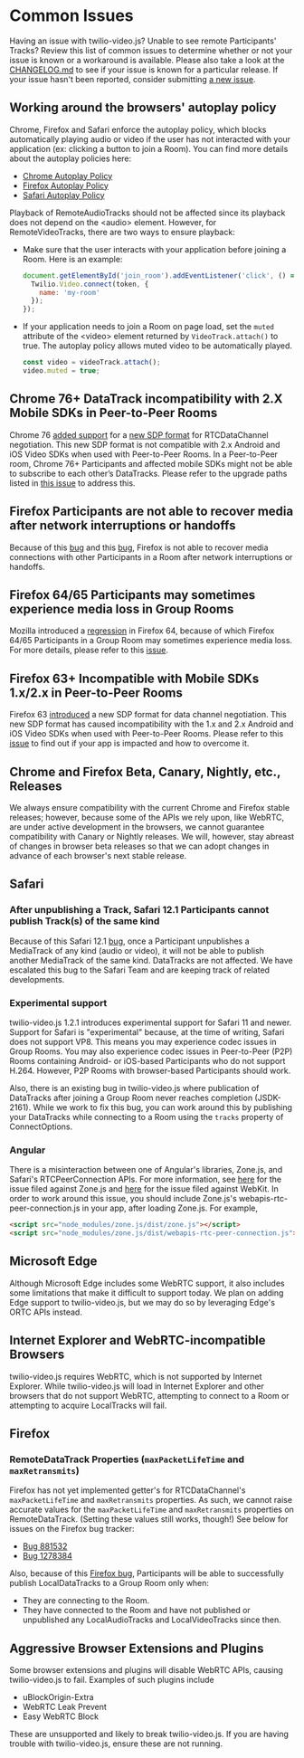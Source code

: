 Common Issues
=============

Having an issue with twilio-video.js? Unable to see remote Participants' Tracks?
Review this list of common issues to determine whether or not your issue is
known or a workaround is available. Please also take a look at the
[CHANGELOG.md](CHANGELOG.md) to see if your issue is known for a particular
release. If your issue hasn't been reported, consider submitting
[a new issue](https://github.com/twilio/twilio-video.js/issues/new).

Working around the browsers' autoplay policy
--------------------------------------------

Chrome, Firefox and Safari enforce the autoplay policy, which blocks automatically
playing audio or video if the user has not interacted with your application
(ex: clicking a button to join a Room). You can find more details about the autoplay
policies here:

- [Chrome Autoplay Policy](https://developers.google.com/web/updates/2017/09/autoplay-policy-changes)
- [Firefox Autoplay Policy](https://hacks.mozilla.org/2019/02/firefox-66-to-block-automatically-playing-audible-video-and-audio/)
- [Safari Autoplay Policy](https://webkit.org/blog/7734/auto-play-policy-changes-for-macos/)

Playback of RemoteAudioTracks should not be affected since its playback does not
depend on the \<audio\> element. However, for RemoteVideoTracks, there are two ways
to ensure playback:

- Make sure that the user interacts with your application before joining a Room.
  Here is an example:

  ```js
  document.getElementById('join_room').addEventListener('click', () => {
    Twilio.Video.connect(token, {
      name: 'my-room'
    });
  });
  ```

- If your application needs to join a Room on page load, set the `muted` attribute
  of the \<video\> element returned by `VideoTrack.attach()` to true. The autoplay
  policy allows muted video to be automatically played.

  ```js
  const video = videoTrack.attach();
  video.muted = true;
  ```

Chrome 76+ DataTrack incompatibility with 2.X Mobile SDKs in Peer-to-Peer Rooms
-------------------------------------------------------------------------------

Chrome 76 [added support](https://groups.google.com/forum/#!msg/discuss-webrtc/Y7TIuNbgP8M/UoXP-RuxAwAJ) for a [new SDP format](https://bugs.chromium.org/p/webrtc/issues/detail?id=4612) for RTCDataChannel negotiation. This new SDP format is not compatible with 2.x Android and iOS Video SDKs when used with Peer-to-Peer Rooms. In a Peer-to-Peer room, Chrome 76+ Participants and affected mobile SDKs might not be able to subscribe to each other’s DataTracks. Please refer to the upgrade paths listed in [this issue](https://github.com/twilio/twilio-video-ios/issues/52) to address this.

Firefox Participants are not able to recover media after network interruptions or handoffs
------------------------------------------------------------------------------------------

Because of this [bug](https://bugzilla.mozilla.org/show_bug.cgi?id=1546562) and
this [bug](https://bugzilla.mozilla.org/show_bug.cgi?id=1548318), Firefox is not
able to recover media connections with other Participants in a Room after network
interruptions or handoffs.

Firefox 64/65 Participants may sometimes experience media loss in Group Rooms
-----------------------------------------------------------------------------

Mozilla introduced a [regression](https://bugzilla.mozilla.org/show_bug.cgi?id=1526477)
in Firefox 64, because of which Firefox 64/65 Participants in a Group Room may
sometimes experience media loss. For more details, please refer to this [issue](https://github.com/twilio/twilio-video.js/issues/565).

Firefox 63+ Incompatible with Mobile SDKs 1.x/2.x in Peer-to-Peer Rooms
-----------------------------------------------------------------------

Firefox 63 [introduced](https://blog.mozilla.org/webrtc/how-to-avoid-data-channel-breaking/)
a new SDP format for data channel negotiation. This new SDP format has caused
incompatibility with the 1.x and 2.x Android and iOS Video SDKs when used with
Peer-to-Peer Rooms. Please refer to this [issue](https://github.com/twilio/twilio-video.js/issues/544)
to find out if your app is impacted and how to overcome it.

Chrome and Firefox Beta, Canary, Nightly, etc., Releases
--------------------------------------------------------

We always ensure compatibility with the current Chrome and Firefox stable
releases; however, because some of the APIs we rely upon, like WebRTC, are under
active development in the browsers, we cannot guarantee compatibility with
Canary or Nightly releases. We will, however, stay abreast of changes in browser
beta releases so that we can adopt changes in advance of each browser's next
stable release.

Safari
------

### After unpublishing a Track, Safari 12.1 Participants cannot publish Track(s) of the same kind

Because of this Safari 12.1 [bug](https://bugs.webkit.org/show_bug.cgi?id=195489),
once a Participant unpublishes a MediaTrack of any kind (audio or video), it will
not be able to publish another MediaTrack of the same kind. DataTracks are not affected.
We have escalated this bug to the Safari Team and are keeping track of related developments.

### Experimental support

twilio-video.js 1.2.1 introduces experimental support for Safari 11 and newer.
Support for Safari is "experimental" because, at the time of writing, Safari
does not support VP8. This means you may experience codec issues in Group Rooms.
You may also experience codec issues in Peer-to-Peer (P2P) Rooms containing
Android- or iOS-based Participants who do not support H.264. However, P2P Rooms
with browser-based Participants should work.

Also, there is an existing bug in twilio-video.js where publication of
DataTracks after joining a Group Room never reaches completion (JSDK-2161).
While we work to fix this bug, you can work around this by publishing your
DataTracks while connecting to a Room using the `tracks` property of
ConnectOptions.

### Angular

There is a misinteraction between one of Angular's libraries, Zone.js, and
Safari's RTCPeerConnection APIs. For more information, see [here](https://github.com/angular/zone.js/issues/883)
for the issue filed against Zone.js and [here](https://bugs.webkit.org/show_bug.cgi?id=175802)
for the issue filed against WebKit. In order to work around this issue, you
should include Zone.js's webapis-rtc-peer-connection.js in your app, after
loading Zone.js. For example,

```html
<script src="node_modules/zone.js/dist/zone.js"></script>
<script src="node_modules/zone.js/dist/webapis-rtc-peer-connection.js"></script>
```

Microsoft Edge
--------------

Although Microsoft Edge includes some WebRTC support, it also includes some
limitations that make it difficult to support today. We plan on adding Edge
support to twilio-video.js, but we may do so by leveraging Edge's ORTC APIs
instead.

Internet Explorer and WebRTC-incompatible Browsers
--------------------------------------------------

twilio-video.js requires WebRTC, which is not supported by Internet Explorer.
While twilio-video.js will load in Internet Explorer and other browsers that
do not support WebRTC, attempting to connect to a Room or attempting to acquire
LocalTracks will fail.

Firefox
-------

### RemoteDataTrack Properties (`maxPacketLifeTime` and `maxRetransmits`)

Firefox has not yet implemented getter's for RTCDataChannel's
`maxPacketLifeTime` and `maxRetransmits` properties. As such, we cannot raise
accurate values for the `maxPacketLifeTime` and `maxRetransmits` properties on
RemoteDataTrack. (Setting these values still works, though!) See below for
issues on the Firefox bug tracker:

* [Bug 881532](https://bugzilla.mozilla.org/show_bug.cgi?id=881532)
* [Bug 1278384](https://bugzilla.mozilla.org/show_bug.cgi?id=1278384)

Also, because of this [Firefox bug](https://bugzilla.mozilla.org/show_bug.cgi?id=1526253),
Participants will be able to successfully publish LocalDataTracks to a Group Room only when:

* They are connecting to the Room.
* They have connected to the Room and have not published or unpublished any
  LocalAudioTracks and LocalVideoTracks since then.

Aggressive Browser Extensions and Plugins
-----------------------------------------

Some browser extensions and plugins will disable WebRTC APIs, causing
twilio-video.js to fail. Examples of such plugins include

* uBlockOrigin-Extra
* WebRTC Leak Prevent
* Easy WebRTC Block

These are unsupported and likely to break twilio-video.js. If you are having
trouble with twilio-video.js, ensure these are not running.
